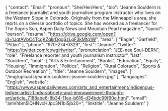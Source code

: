 {
  "contact": "Email",
  "pronoun": "She/Her/Hers",
  "bio": "Jeanne Souldern is a freelance journalist and youth journalism program instructor who lives on the Western Slope in Colorado. Originally from the Minneapolis area, she reprts on a diverse portfolio of topics. She has worked as a freelancer for The Sopris Sun, Aspen Daily News and Mountain Pearl magazine.",
  "layout": "person",
  "resume": "https://drive.google.com/open?id=1JqtAVbC4TcgKZqIjrDggSzLgF3kMtq1W",
  "area": [
    "Eagle",
    "Garfield",
    "Pitkin"
  ],
  "phone": "970-274-0329",
  "first": "Jeanne",
  "twitter": "https://twitter.com/cowgirlwriter",
  "pronunciation": "JEE-nee Soul-DERN",
  "role": "Freelance reporter and youth journalism instructor",
  "last": "Souldern",
  "beat": [
    "Arts & Entertainment",
    "Books",
    "Education",
    "Equity",
    "Housing",
    "Immigration",
    "Politics",
    "Religion",
    "Rural Colorado",
    "Sports & Outdoor Recreation"
  ],
  "title": "Jeanne Souldern",
  "images": [
    "/img/uploads/jeanne.souldern-jeanne-souldern.jpg"
  ],
  "languages": "English",
  "website": "https://www.aspendailynews.com/arts_and_entertainment/indigenous-ledger-artist-finds-sobriety-and-empowerment-through-art/article_7188abe6-8b34-11ee-b616-d34bdc99f90e.html",
  "email": "amVhbm5lQHNvcHJpc3N1bi5jb20=",
  "linktitle": "Jeanne Souldern"
}

